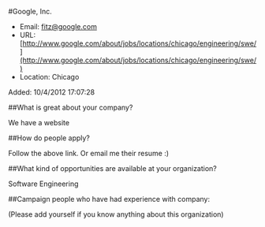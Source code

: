 
#Google, Inc.

* Email: [fitz@google.com](mailto:fitz@google.com)
* URL: [http://www.google.com/about/jobs/locations/chicago/engineering/swe/](http://www.google.com/about/jobs/locations/chicago/engineering/swe/)
* Location: Chicago

Added: 10/4/2012 17:07:28

##What is great about your company?

We have a website

##How do people apply?

Follow the above link.  Or email me their resume :)

##What kind of opportunities are available at your organization?

Software Engineering 

##Campaign people who have had experience with company:

(Please add yourself if you know anything about this organization)


    